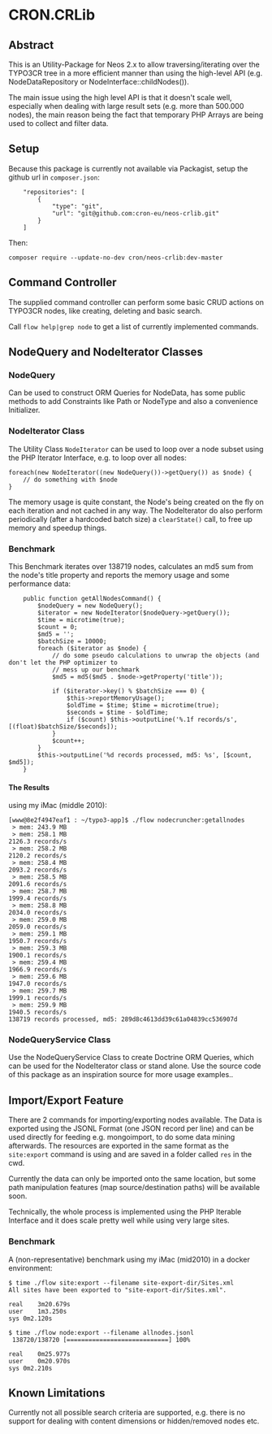 CRON.CRLib
==========

Abstract
--------

This is an Utility-Package for Neos 2.x to allow traversing/iterating over the TYPO3CR tree in a more efficient
manner than using the high-level API (e.g. NodeDataRepository or NodeInterface::childNodes()).

The main issue using the high level API is that it doesn't scale well, especially when dealing with large
result sets (e.g. more than 500.000 nodes), the main reason being the fact that temporary PHP Arrays are being
used to collect and filter data.

Setup
-----

Because this package is currently not available via Packagist, setup the github url in `composer.json`:

```
	"repositories": [
		{
			"type": "git",
			"url": "git@github.com:cron-eu/neos-crlib.git"
		}
	]
```

Then:

```
composer require --update-no-dev cron/neos-crlib:dev-master
```

Command Controller
------------------

The supplied command controller can perform some basic CRUD actions on TYPO3CR nodes, like creating, deleting
and basic search.

Call `flow help|grep node` to get a list of currently implemented commands. 

NodeQuery and NodeIterator Classes
-----------------------------------------

### NodeQuery

Can be used to construct ORM Queries for NodeData, has some public methods to add Constraints like
Path or NodeType and also a convenience Initializer.

### NodeIterator Class

The Utility Class `NodeIterator` can be used to loop over a node subset using the PHP Iterator Interface, e.g.
to loop over all nodes:

```
foreach(new NodeIterator((new NodeQuery())->getQuery()) as $node) {
    // do something with $node
}
```

The memory usage is quite constant, the Node's being created on the fly on each iteration and not cached
in any way. The NodeIterator do also perform periodically (after a hardcoded batch size) a `clearState()` call,
to free up memory and speedup things. 

### Benchmark

This Benchmark iterates over 138719 nodes, calculates an md5 sum from the node's title
property and reports the memory usage and some performance data:

```
	public function getAllNodesCommand() {
		$nodeQuery = new NodeQuery();
		$iterator = new NodeIterator($nodeQuery->getQuery());
		$time = microtime(true);
		$count = 0;
		$md5 = '';
		$batchSize = 10000;
		foreach ($iterator as $node) {
			// do some pseudo calculations to unwrap the objects (and don't let the PHP optimizer to
			// mess up our benchmark
			$md5 = md5($md5 . $node->getProperty('title'));

			if ($iterator->key() % $batchSize === 0) {
				$this->reportMemoryUsage();
				$oldTime = $time; $time = microtime(true);
				$seconds = $time - $oldTime;
				if ($count) $this->outputLine('%.1f records/s', [(float)$batchSize/$seconds]);
			}
			$count++;
		}
		$this->outputLine('%d records processed, md5: %s', [$count, $md5]);
	}
```

#### The Results

using my iMac (middle 2010):

```
[www@8e2f4947eaf1 : ~/typo3-app]$ ./flow nodecruncher:getallnodes
 > mem: 243.9 MB
 > mem: 258.1 MB
2126.3 records/s
 > mem: 258.2 MB
2120.2 records/s
 > mem: 258.4 MB
2093.2 records/s
 > mem: 258.5 MB
2091.6 records/s
 > mem: 258.7 MB
1999.4 records/s
 > mem: 258.8 MB
2034.0 records/s
 > mem: 259.0 MB
2059.0 records/s
 > mem: 259.1 MB
1950.7 records/s
 > mem: 259.3 MB
1900.1 records/s
 > mem: 259.4 MB
1966.9 records/s
 > mem: 259.6 MB
1947.0 records/s
 > mem: 259.7 MB
1999.1 records/s
 > mem: 259.9 MB
1940.5 records/s
138719 records processed, md5: 289d8c4613dd39c61a04839cc536907d
```

### NodeQueryService Class

Use the NodeQueryService Class to create Doctrine ORM Queries, which can be used for the NodeIterator class or
stand alone. Use the source code of this package as an inspiration source for more usage examples..


Import/Export Feature
---------------------

There are 2 commands for importing/exporting nodes available. The Data is exported using the JSONL Format
(one JSON record per line) and can be used directly for feeding e.g. mongoimport, to do some data mining
afterwards. The resources are exported in the same format as the `site:export` command is using and are saved
in a folder called `res` in the cwd.

Currently the data can only be imported onto the same location, but some path manipulation features
(map source/destination paths) will be available soon.

Technically, the whole process is implemented using the PHP Iterable Interface and it does scale pretty well
while using very large sites.

### Benchmark

A (non-representative) benchmark using my iMac (mid2010) in a docker environment:

```
$ time ./flow site:export --filename site-export-dir/Sites.xml
All sites have been exported to "site-export-dir/Sites.xml".

real	3m20.679s
user	1m3.250s
sys	0m2.120s

$ time ./flow node:export --filename allnodes.jsonl
 138720/138720 [============================] 100%

real	0m25.977s
user	0m20.970s
sys	0m2.210s
```


Known Limitations
-----------------

Currently not all possible search criteria are supported, e.g. there is no support for dealing with 
content dimensions or hidden/removed nodes etc.